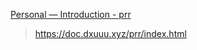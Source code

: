 [Personal — Introduction - prr](https://doc.dxuuu.xyz/prr/index.html)

> https://doc.dxuuu.xyz/prr/index.html